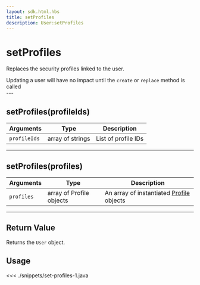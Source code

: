 ```yaml
---
layout: sdk.html.hbs
title: setProfiles
description: User:setProfiles
---
```


# setProfiles

Replaces the security profiles linked to the user.

<div class="alert alert-info">
Updating a user will have no impact until the <code>create</code> or <code>replace</code> method is called
</div>
---

## setProfiles(profileIds)

| Arguments    | Type             | Description         |
| ------------ | ---------------- | ------------------- |
| `profileIds` | array of strings | List of profile IDs |

---

## setProfiles(profiles)

| Arguments  | Type                     | Description                                                        |
| ---------- | ------------------------ | ------------------------------------------------------------------ |
| `profiles` | array of Profile objects | An array of instantiated [Profile](/sdk/android/3/profile) objects |

---

## Return Value

Returns the `User` object.

## Usage

<<< ./snippets/set-profiles-1.java
